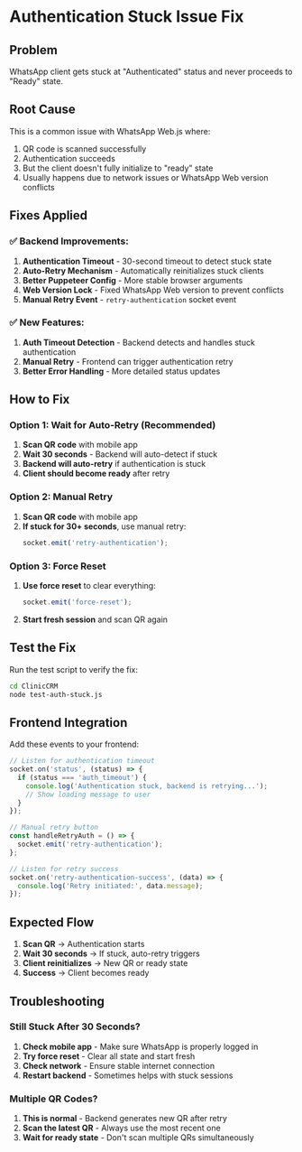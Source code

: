 # Authentication Stuck Issue Fix

## Problem
WhatsApp client gets stuck at "Authenticated" status and never proceeds to "Ready" state.

## Root Cause
This is a common issue with WhatsApp Web.js where:
1. QR code is scanned successfully
2. Authentication succeeds
3. But the client doesn't fully initialize to "ready" state
4. Usually happens due to network issues or WhatsApp Web version conflicts

## Fixes Applied

### ✅ **Backend Improvements:**

1. **Authentication Timeout** - 30-second timeout to detect stuck state
2. **Auto-Retry Mechanism** - Automatically reinitializes stuck clients
3. **Better Puppeteer Config** - More stable browser arguments
4. **Web Version Lock** - Fixed WhatsApp Web version to prevent conflicts
5. **Manual Retry Event** - `retry-authentication` socket event

### ✅ **New Features:**

1. **Auth Timeout Detection** - Backend detects and handles stuck authentication
2. **Manual Retry** - Frontend can trigger authentication retry
3. **Better Error Handling** - More detailed status updates

## How to Fix

### Option 1: Wait for Auto-Retry (Recommended)
1. **Scan QR code** with mobile app
2. **Wait 30 seconds** - Backend will auto-detect if stuck
3. **Backend will auto-retry** if authentication is stuck
4. **Client should become ready** after retry

### Option 2: Manual Retry
1. **Scan QR code** with mobile app
2. **If stuck for 30+ seconds**, use manual retry:
   ```javascript
   socket.emit('retry-authentication');
   ```

### Option 3: Force Reset
1. **Use force reset** to clear everything:
   ```javascript
   socket.emit('force-reset');
   ```
2. **Start fresh session** and scan QR again

## Test the Fix

Run the test script to verify the fix:

```bash
cd ClinicCRM
node test-auth-stuck.js
```

## Frontend Integration

Add these events to your frontend:

```javascript
// Listen for authentication timeout
socket.on('status', (status) => {
  if (status === 'auth_timeout') {
    console.log('Authentication stuck, backend is retrying...');
    // Show loading message to user
  }
});

// Manual retry button
const handleRetryAuth = () => {
  socket.emit('retry-authentication');
};

// Listen for retry success
socket.on('retry-authentication-success', (data) => {
  console.log('Retry initiated:', data.message);
});
```

## Expected Flow

1. **Scan QR** → Authentication starts
2. **Wait 30 seconds** → If stuck, auto-retry triggers
3. **Client reinitializes** → New QR or ready state
4. **Success** → Client becomes ready

## Troubleshooting

### Still Stuck After 30 Seconds?

1. **Check mobile app** - Make sure WhatsApp is properly logged in
2. **Try force reset** - Clear all state and start fresh
3. **Check network** - Ensure stable internet connection
4. **Restart backend** - Sometimes helps with stuck sessions

### Multiple QR Codes?

1. **This is normal** - Backend generates new QR after retry
2. **Scan the latest QR** - Always use the most recent one
3. **Wait for ready state** - Don't scan multiple QRs simultaneously
